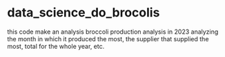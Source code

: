 # data_science_do_brocolis
this code make an analysis broccoli production analysis in 2023
analyzing the month in which it produced the most, the supplier that supplied the most, total for the whole year, etc.
